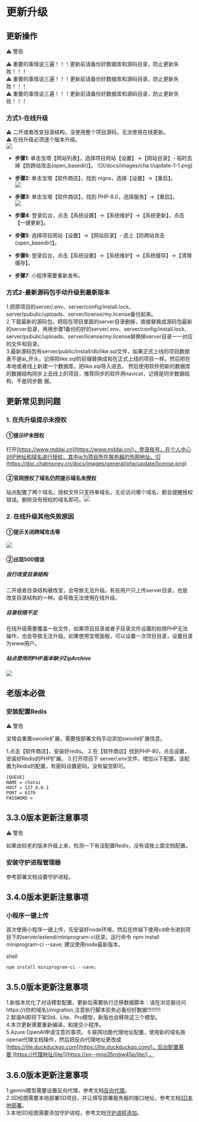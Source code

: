 更新升级[​](https://doc.chatmoney.cn/chat/qa/version.html#%E6%9B%B4%E6%96%B0%E5%8D%87%E7%BA%A7)
===========================================================================================

更新操作[​](https://doc.chatmoney.cn/chat/qa/version.html#%E6%9B%B4%E6%96%B0%E6%93%8D%E4%BD%9C)
-------------------------------------------------------------------------------------------

⚠️ 警告

⚠️ 重要的事情说三遍！！！更新前请备份好数据库和源码目录，防止更新失败！！！  
⚠️ 重要的事情说三遍！！！更新前请备份好数据库和源码目录，防止更新失败！！！  
⚠️ 重要的事情说三遍！！！更新前请备份好数据库和源码目录，防止更新失败！！！  

### 方式1-在线升级[​](https://doc.chatmoney.cn/chat/qa/version.html#%E6%96%B9%E5%BC%8F1-%E5%9C%A8%E7%BA%BF%E5%8D%87%E7%BA%A7)

⚠️ 二开或者改变目录结构，没使用整个项目源码，无法使用在线更新。  
⚠️ 在线升级必须逐个版本升级。  
![](https://doc.chatmoney.cn/docs/images/general/php/update/update-error.jpg)

*   **步骤1**: 单击宝塔【网站列表】，选择项目网站【设置】->【网站目录】- 临时去掉【防跨站攻击(open\_basedir)】。 !\[\](/docs/images/cha t/update-1-1.png)
*   **步骤2**: 单击宝塔【软件商店】，找到 nignx，选择【设置】->【重启】。  
    ![](https://doc.chatmoney.cn/docs/images/general/php/update/update-1-2.png)
*   **步骤3**: 单击宝塔【软件商店】，找到 PHP-8.0，选择服务】->【重启】。  
    ![](https://doc.chatmoney.cn/docs/images/general/php/update/update-1-3.png)
*   **步骤4**: 登录后台，点击【系统设置】->【系统维护】->【系统更新】，点击【一键更新】。  
    
*   **步骤5**: 选择项目网站【设置】->【网站目录】- 选上【防跨站攻击(open\_basedir)】。  
    
*   **步骤6**: 登录后台，点击【系统设置】->【系统维护】->【系统缓存】->【清理缓存】。  
    
*   **步骤7**: 小程序需要重新发布。

### 方式2-最新源码包手动升级到最新版本[​](https://doc.chatmoney.cn/chat/qa/version.html#%E6%96%B9%E5%BC%8F2-%E6%9C%80%E6%96%B0%E6%BA%90%E7%A0%81%E5%8C%85%E6%89%8B%E5%8A%A8%E5%8D%87%E7%BA%A7%E5%88%B0%E6%9C%80%E6%96%B0%E7%89%88%E6%9C%AC)

1.把原项目的server/.env、server/config/install.lock、server/pubulic/uploads、server/license/my.license备份起来。  
2.下载最新的源码包，把现在项目里面的server目录删掉，直接替换成源码包最新的server目录，再用步骤1备份的好的server/.env、server/config/install.lock、server/pubulic/uploads、server/license/my.license替换掉server目录一一对应的文件和目录。  
3.最新源码包有server/public/install/db/like.sql文件，如果正式上线的项目数据表不是ai\_开头，记得把like.sql的前缀替换成和在正式上线的项目一样。然后把在本地或者线上新建一个数据库，把like.sql导入进去。 然后使用软件把新的数据库的数据结构同步上去线上的项目，推荐同步的软件用navicat，记得是同步数据结构，不是同步数 据。

更新常见到问题[​](https://doc.chatmoney.cn/chat/qa/version.html#%E6%9B%B4%E6%96%B0%E5%B8%B8%E8%A7%81%E5%88%B0%E9%97%AE%E9%A2%98)
-------------------------------------------------------------------------------------------------------------------------

### 1\. 在先升级提示未授权[​](https://doc.chatmoney.cn/chat/qa/version.html#_1-%E5%9C%A8%E5%85%88%E5%8D%87%E7%BA%A7%E6%8F%90%E7%A4%BA%E6%9C%AA%E6%8E%88%E6%9D%83)

#### ①提示IP未授权[​](https://doc.chatmoney.cn/chat/qa/version.html#_1%E6%8F%90%E7%A4%BAip%E6%9C%AA%E6%8E%88%E6%9D%83)

打开[https://www.mddai.cn](https://www.mddai.cn/)，登录账号，在个人中心对IP地址和域名进行授权，其中ip为项目所在服务器的外网地址。![](https://doc.chatmoney.cn/docs/images/general/php/update/license.png)

#### ②官网授权了域名仍然提示域名未授权[​](https://doc.chatmoney.cn/chat/qa/version.html#_2%E5%AE%98%E7%BD%91%E6%8E%88%E6%9D%83%E4%BA%86%E5%9F%9F%E5%90%8D%E4%BB%8D%E7%84%B6%E6%8F%90%E7%A4%BA%E5%9F%9F%E5%90%8D%E6%9C%AA%E6%8E%88%E6%9D%83)

站点配置了两个域名，授权文件只支持单域名，无论访问哪个域名，都会提醒授权错误。删除没有授权的域名即可。![](https://doc.chatmoney.cn/docs/images/general/php/update/multiple-domain.png)

### 2\. 在线升级其他失败原因[​](https://doc.chatmoney.cn/chat/qa/version.html#_2-%E5%9C%A8%E7%BA%BF%E5%8D%87%E7%BA%A7%E5%85%B6%E4%BB%96%E5%A4%B1%E8%B4%A5%E5%8E%9F%E5%9B%A0)

#### ①提示关闭跨域攻击等[​](https://doc.chatmoney.cn/chat/qa/version.html#_1%E6%8F%90%E7%A4%BA%E5%85%B3%E9%97%AD%E8%B7%A8%E5%9F%9F%E6%94%BB%E5%87%BB%E7%AD%89)

![](https://doc.chatmoney.cn/docs/images/general/php/update/update-error.jpg)

#### ②出现500错误[​](https://doc.chatmoney.cn/chat/qa/version.html#_2%E5%87%BA%E7%8E%B0500%E9%94%99%E8%AF%AF)

##### 自行改变目录结构[​](https://doc.chatmoney.cn/chat/qa/version.html#%E8%87%AA%E8%A1%8C%E6%94%B9%E5%8F%98%E7%9B%AE%E5%BD%95%E7%BB%93%E6%9E%84)

二开或者目录结构被改变，会导致无法升级。有些用户只上传server目录，也是改变目录结构的一种。会导致无法使用在线升级。

##### 目录权限不足[​](https://doc.chatmoney.cn/chat/qa/version.html#%E7%9B%AE%E5%BD%95%E6%9D%83%E9%99%90%E4%B8%8D%E8%B6%B3)

在线升级需要覆盖一些文件，如果项目目录或者子目录文件设置的权限PHP无法操作，也会导致无法升级。如果使用宝塔面板，可以设置一次项目目录，设置目录为www用户。

##### 站点使用的PHP版本缺少ZipArchive[​](https://doc.chatmoney.cn/chat/qa/version.html#%E7%AB%99%E7%82%B9%E4%BD%BF%E7%94%A8%E7%9A%84php%E7%89%88%E6%9C%AC%E7%BC%BA%E5%B0%91ziparchive)

![](https://doc.chatmoney.cn/docs/images/general/php/update/ZipArchive.png)

老版本必做[​](https://doc.chatmoney.cn/chat/qa/version.html#%E8%80%81%E7%89%88%E6%9C%AC%E5%BF%85%E5%81%9A)
-----------------------------------------------------------------------------------------------------

### 安装配置Redis[​](https://doc.chatmoney.cn/chat/qa/version.html#%E5%AE%89%E8%A3%85%E9%85%8D%E7%BD%AEredis)

⚠️ 警告

宝塔会重置swoole扩展，需要按部署文档手动添加swoole扩展信息。

1.点击【软件商店】，安装好redis。 2.在【软件商店】找到PHP-80，点击设置，安装好Redis的PHP扩展。 3.打开项目下 server/.env文件，增加以下配置，该配置为Redis的配置，有密码设置密码，没有留空即可。

    [QUEUE]
    NAME = chatai
    HOST = 127.0.0.1
    PORT = 6379
    PASSWORD =

3.3.0版本更新注意事项[​](https://doc.chatmoney.cn/chat/qa/version.html#_3-3-0%E7%89%88%E6%9C%AC%E6%9B%B4%E6%96%B0%E6%B3%A8%E6%84%8F%E4%BA%8B%E9%A1%B9)
----------------------------------------------------------------------------------------------------------------------------------------------

⚠️ 警告

如果由较老的版本升级上来，检测一下有没配置Redis，没有请按上面文档配置。  

### 安装守护进程管理器[​](https://doc.chatmoney.cn/chat/qa/version.html#%E5%AE%89%E8%A3%85%E5%AE%88%E6%8A%A4%E8%BF%9B%E7%A8%8B%E7%AE%A1%E7%90%86%E5%99%A8)

参考部署文档设置守护进程。

3.4.0版本更新注意事项[​](https://doc.chatmoney.cn/chat/qa/version.html#_3-4-0%E7%89%88%E6%9C%AC%E6%9B%B4%E6%96%B0%E6%B3%A8%E6%84%8F%E4%BA%8B%E9%A1%B9)
----------------------------------------------------------------------------------------------------------------------------------------------

### 小程序一键上传[​](https://doc.chatmoney.cn/chat/qa/version.html#%E5%B0%8F%E7%A8%8B%E5%BA%8F%E4%B8%80%E9%94%AE%E4%B8%8A%E4%BC%A0)

首次使用小程序一键上传，先安装好node环境，然后在终端下使用cd命令进到项目下的server/extend/miniprogram-ci目录，运行命令 npm install miniprogram-ci --save; 建议使用node最新版本。

shell

    npm install miniprogram-ci --save;

3.5.0版本更新注意事项[​](https://doc.chatmoney.cn/chat/qa/version.html#_3-5-0%E7%89%88%E6%9C%AC%E6%9B%B4%E6%96%B0%E6%B3%A8%E6%84%8F%E4%BA%8B%E9%A1%B9)
----------------------------------------------------------------------------------------------------------------------------------------------

1.新版本优化了对话模型配置，更新后需要执行迁移数据脚本：请在浏览器访问https://(你的域名)/migration,注意执行脚本前务必备份好数据!!!!!!!!!  
2.智谱AI即将下架Std、Lite、Pro模型，新版也会移除这三个模型。  
4.本次更新需要重新编译，和提交小程序。  
5.Azure OpenAI申请注意的事项。 6.联网功能代理地址配置，使用新的域名按openai代理文档操作，然后把反向代理地址更改成[https://lite.duckduckgo.com](https://lite.duckduckgo.com/)，后台配置需要 [https://代理地址/lite/](https://xn--mnq35rnbw45p/lite/) 。

3.6.0版本更新注意事项[​](https://doc.chatmoney.cn/chat/qa/version.html#_3-6-0%E7%89%88%E6%9C%AC%E6%9B%B4%E6%96%B0%E6%B3%A8%E6%84%8F%E4%BA%8B%E9%A1%B9)
----------------------------------------------------------------------------------------------------------------------------------------------

1.gemini模型需要设置反向代理，参考文档[反向代理](https://www.mddai.cn/docs/mddai/deployment/proxy.html)。  
2.SD绘图需要本地部署SD项目，并让填写部署服务器的接口地址，参考文档[SD本地部署](https://www.mddai.cn/docs/mddai/deployment/sd.html)。  
3.本地SD绘图需要添加守护进程，参考文档[守护进程添加](https://www.mddai.cn/docs/chat/deployment/bt.html#%E5%AE%88%E6%8A%A4%E8%BF%9B%E7%A8%8B)。